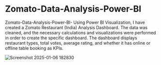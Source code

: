 # Zomato-Data-Analysis-Power-BI
Zomato-Data-Analysis-Power-BI-
Using Power BI Visualization, I have created a Zomato Restaurant (India) Analysis Dashboard. The data was cleaned, and the necessary calculations and visualizations were performed in order to create the specific dashboard. The dashboard displays restaurant types, total votes, average rating, and whether it has online or offline table booking as KPIs.

![Screenshot 2025-01-06 182830](https://github.com/user-attachments/assets/11108bb6-6983-48d6-8467-43774c3807ad)

